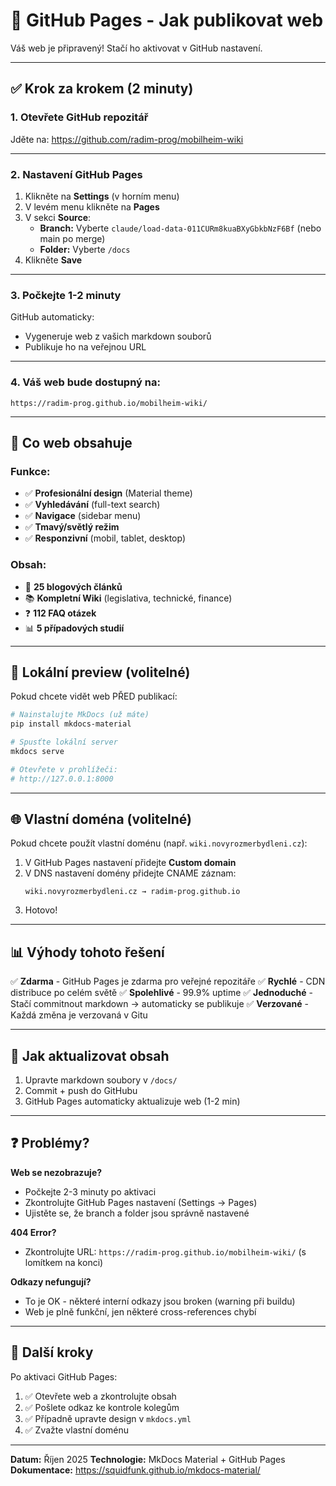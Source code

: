 # 🚀 GitHub Pages - Jak publikovat web

Váš web je připravený! Stačí ho aktivovat v GitHub nastavení.

---

## ✅ Krok za krokem (2 minuty)

### 1. Otevřete GitHub repozitář

Jděte na: https://github.com/radim-prog/mobilheim-wiki

---

### 2. Nastavení GitHub Pages

1. Klikněte na **Settings** (v horním menu)
2. V levém menu klikněte na **Pages**
3. V sekci **Source**:
   - **Branch:** Vyberte `claude/load-data-011CURm8kuaBXyGbkbNzF6Bf` (nebo main po merge)
   - **Folder:** Vyberte `/docs`
4. Klikněte **Save**

---

### 3. Počkejte 1-2 minuty

GitHub automaticky:
- Vygeneruje web z vašich markdown souborů
- Publikuje ho na veřejnou URL

---

### 4. Váš web bude dostupný na:

```
https://radim-prog.github.io/mobilheim-wiki/
```

---

## 🎨 Co web obsahuje

### Funkce:
- ✅ **Profesionální design** (Material theme)
- ✅ **Vyhledávání** (full-text search)
- ✅ **Navigace** (sidebar menu)
- ✅ **Tmavý/světlý režim**
- ✅ **Responzivní** (mobil, tablet, desktop)

### Obsah:
- 📝 **25 blogových článků**
- 📚 **Kompletní Wiki** (legislativa, technické, finance)
- ❓ **112 FAQ otázek**
- 📊 **5 případových studií**

---

## 🔧 Lokální preview (volitelné)

Pokud chcete vidět web PŘED publikací:

```bash
# Nainstalujte MkDocs (už máte)
pip install mkdocs-material

# Spusťte lokální server
mkdocs serve

# Otevřete v prohlížeči:
# http://127.0.0.1:8000
```

---

## 🌐 Vlastní doména (volitelné)

Pokud chcete použít vlastní doménu (např. `wiki.novyrozmerbydleni.cz`):

1. V GitHub Pages nastavení přidejte **Custom domain**
2. V DNS nastavení domény přidejte CNAME záznam:
   ```
   wiki.novyrozmerbydleni.cz → radim-prog.github.io
   ```
3. Hotovo!

---

## 📊 Výhody tohoto řešení

✅ **Zdarma** - GitHub Pages je zdarma pro veřejné repozitáře
✅ **Rychlé** - CDN distribuce po celém světě
✅ **Spolehlivé** - 99.9% uptime
✅ **Jednoduché** - Stačí commitnout markdown → automaticky se publikuje
✅ **Verzované** - Každá změna je verzovaná v Gitu

---

## 🔄 Jak aktualizovat obsah

1. Upravte markdown soubory v `/docs/`
2. Commit + push do GitHubu
3. GitHub Pages automaticky aktualizuje web (1-2 min)

---

## ❓ Problémy?

**Web se nezobrazuje?**
- Počkejte 2-3 minuty po aktivaci
- Zkontrolujte GitHub Pages nastavení (Settings → Pages)
- Ujistěte se, že branch a folder jsou správně nastavené

**404 Error?**
- Zkontrolujte URL: `https://radim-prog.github.io/mobilheim-wiki/` (s lomítkem na konci)

**Odkazy nefungují?**
- To je OK - některé interní odkazy jsou broken (warning při buildu)
- Web je plně funkční, jen některé cross-references chybí

---

## 🎯 Další kroky

Po aktivaci GitHub Pages:

1. ✅ Otevřete web a zkontrolujte obsah
2. ✅ Pošlete odkaz ke kontrole kolegům
3. ✅ Případně upravte design v `mkdocs.yml`
4. ✅ Zvažte vlastní doménu

---

**Datum:** Říjen 2025
**Technologie:** MkDocs Material + GitHub Pages
**Dokumentace:** https://squidfunk.github.io/mkdocs-material/
